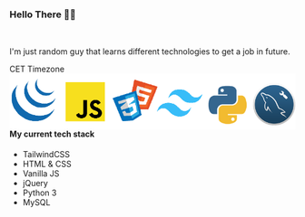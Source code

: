 ### Hello There 👋🗿
<br>
<p>I'm just random guy that learns different
technologies to get a job in future.</p>
CET Timezone

<img align="right" src="image212.png"/>
<br>
<h4>My current tech stack</h4>
<ul>
 <li>TailwindCSS</li>
 <li>HTML & CSS</li>
 <li>Vanilla JS</li>
 <li>jQuery</li>
 <li>Python 3</li>
 <li>MySQL</li>
</ul>

